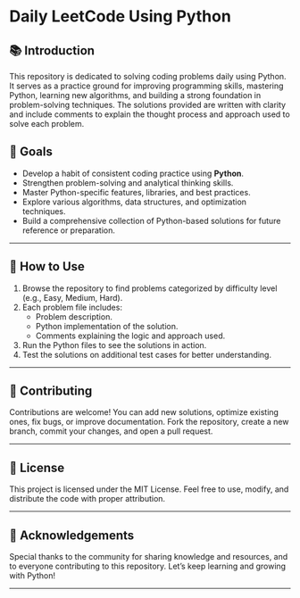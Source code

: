 # Daily LeetCode Using Python

## 📚 Introduction
This repository is dedicated to solving coding problems daily using Python. It serves as a practice ground for improving programming skills, mastering Python, learning new algorithms, and building a strong foundation in problem-solving techniques. The solutions provided are written with clarity and include comments to explain the thought process and approach used to solve each problem.

## 🎯 Goals
- Develop a habit of consistent coding practice using **Python**.
- Strengthen problem-solving and analytical thinking skills.
- Master Python-specific features, libraries, and best practices.
- Explore various algorithms, data structures, and optimization techniques.
- Build a comprehensive collection of Python-based solutions for future reference or preparation.

---

## 📝 How to Use
1. Browse the repository to find problems categorized by difficulty level (e.g., Easy, Medium, Hard).
2. Each problem file includes:
   - Problem description.
   - Python implementation of the solution.
   - Comments explaining the logic and approach used.
3. Run the Python files to see the solutions in action.
4. Test the solutions on additional test cases for better understanding.

---

## 🔄 Contributing
Contributions are welcome! You can add new solutions, optimize existing ones, fix bugs, or improve documentation. Fork the repository, create a new branch, commit your changes, and open a pull request.

---

## 🧾 License
This project is licensed under the MIT License. Feel free to use, modify, and distribute the code with proper attribution.

---

## 🎉 Acknowledgements
Special thanks to the community for sharing knowledge and resources, and to everyone contributing to this repository. Let’s keep learning and growing with Python!

---
